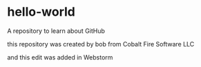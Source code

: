 # hello-world
A repository to learn about GitHub

this repository was created by bob from Cobalt Fire Software LLC

and this edit was added in Webstorm